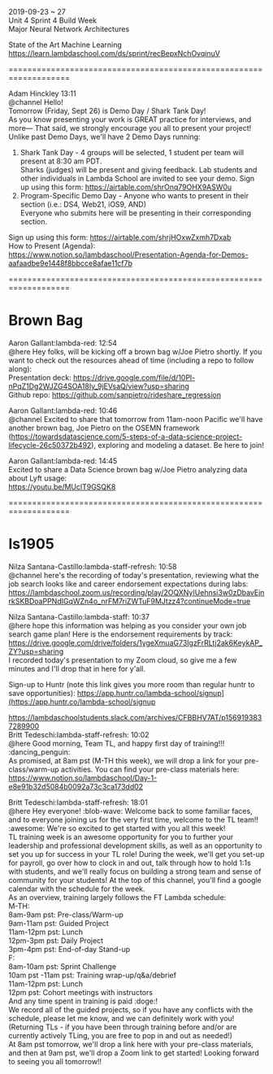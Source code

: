 2019-09-23 ~ 27    
Unit 4 Sprint 4 Build Week   
Major Neural Network Architectures     

State of the Art Machine Learning     
https://learn.lambdaschool.com/ds/sprint/recBepxNchOvqinuV   

===================================================================   

Adam Hinckley 13:11   
@channel Hello!   
Tomorrow (Friday, Sept 26) is Demo Day / Shark Tank Day!    
As you know presenting your work is GREAT practice for interviews, and more—
That said, we strongly encourage you all to present your project!     
Unlike past Demo Days, we'll have 2 Demo Days running:       
1. Shark Tank Day - 4 groups will be selected, 1 student per team will present at 8:30 am PDT.     
Sharks (judges) will be present and giving feedback. Lab students and other individuals in Lambda School are invited to see your demo.
Sign up using this form: https://airtable.com/shrOnq79OHX9ASW0u     
2. Program-Specific Demo Day - Anyone who wants to present in their section (i.e.: DS4, Web21, iOS9, AND)      
Everyone who submits here will be presenting in their corresponding section. 

Sign up using this form: https://airtable.com/shrjHOxwZxmh7Dxab     
How to Present (Agenda): https://www.notion.so/lambdaschool/Presentation-Agenda-for-Demos-aafaadbe9e1448f8bbcce8afae11cf7b     

=================================================================== 

# Brown Bag  

Aaron Gallant:lambda-red: 12:54   
@here Hey folks, will be kicking off a brown bag w/Joe Pietro shortly. If you want to check out the resources ahead of time (including a repo to follow along):   
Presentation deck: https://drive.google.com/file/d/10Pl-nPqZ1Dg2WJZG4SOA18Iy_9jEVsaQ/view?usp=sharing   
Github repo:  https://github.com/sanpietro/rideshare_regression   

Aaron Gallant:lambda-red: 10:46   
@channel Excited to share that tomorrow from 11am-noon Pacific we'll have another brown bag, Joe Pietro on the OSEMN framework (https://towardsdatascience.com/5-steps-of-a-data-science-project-lifecycle-26c50372b492), exploring and modeling a dataset. Be here to join!

Aaron Gallant:lambda-red: 14:45     
Excited to share a Data Science brown bag  w/Joe Pietro analyzing data about Lyft usage:   
https://youtu.be/MUclT9GSQK8

===================================================================

# ls1905 

Nilza Santana-Castillo:lambda-staff-refresh: 10:58       
@channel here's the recording of today's presentation, reviewing what the job search looks like and career endorsement expectations during labs: https://lambdaschool.zoom.us/recording/play/2OQXNyIUehnsi3w0zDbavEjnrkSKBDoaPPNdIGqWZn4o_nrFM7riZWTuF9MJtzz4?continueMode=true 

Nilza Santana-Castillo:lambda-staff: 10:37  
@here hope this information was helping as you consider your own job search game plan! Here is the endorsement requirements by track: https://drive.google.com/drive/folders/1ygeXmuaG73IgzFrRLtj2ak6KeykAP_ZY?usp=sharing  
I recorded today's presentation to my Zoom cloud, so give me a few minutes and I'll drop that in here for y'all.  

Sign-up to Huntr (note this link gives you more room than regular huntr to save opportunities): https://app.huntr.co/lambda-school/signup](https://app.huntr.co/lambda-school/signup

https://lambdaschoolstudents.slack.com/archives/CFBBHV7AT/p1569193837289900    
Britt Tedeschi:lambda-staff-refresh: 10:02  
@here Good morning, Team TL, and happy first day of training!!! :dancing_penguin:  
As promised, at 8am pst (M-TH this week), we will drop a link for your pre-class/warm-up activities. You can find your pre-class materials here: https://www.notion.so/lambdaschool/Day-1-e8e91b32d5084b0092a73c3ca173dd02   

Britt Tedeschi:lambda-staff-refresh: 18:01   
@here Hey everyone! :blob-wave: Welcome back to some familiar faces, and to everyone joining us for the very first time, welcome to the TL team!! :awesome: We're so excited to get started with you all this week!   
TL training week is an awesome opportunity for you to further your leadership and professional development skills, as well as an opportunity to set you up for success in your TL role! During the week, we'll get you set-up for payroll, go over how to clock in and out, talk through how to hold 1:1s with students, and we'll really focus on building a strong team and sense of community for your students! At the top of this channel, you'll find a google calendar with the schedule for the week.   
As an overview, training largely follows the FT Lambda schedule:  
M-TH:  
8am-9am pst: Pre-class/Warm-up  
9am-11am pst: Guided Project  
11am-12pm pst: Lunch  
12pm-3pm pst: Daily Project  
3pm-4pm pst: End-of-day Stand-up  
F:  
8am-10am pst: Sprint Challenge  
10am pst -11am pst: Training wrap-up/q&a/debrief  
11am-12pm pst: Lunch  
12pm pst: Cohort meetings with instructors  
And any time spent in training is paid :doge:!  
We record all of the guided projects, so if you have any conflicts with the schedule, please let me know, and we can definitely work with you! (Returning TLs - if you have been through training before and/or are currently actively TLing, you are free to pop in and out as needed!)  
At 8am pst tomorrow, we'll drop a link here with your pre-class materials, and then at 9am pst, we'll drop a Zoom link to get started!
Looking forward to seeing you all tomorrow!!   
